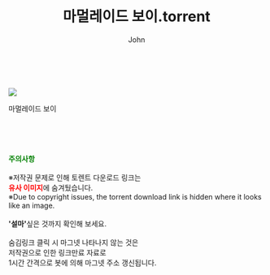 ﻿---
layout: post
title:  "    마멀레이드 보이.torrent"
author: John
categories: [ 애니/만화 ]
tags: [  ]
image: https://torrentrj54.com/uploadfile/full/1a514770fa32edbc67784106d789f5bb928704c3.jpg 
description: "    마멀레이드 보이 torrent 정보 공유"
toc: true
toc_sticky: true
---

<br>
<p><img src="https://torrentrj54.com/uploadfile/full/1a514770fa32edbc67784106d789f5bb928704c3.jpg"/></p>
 마멀레이드 보이  
    
<br><br><br>
<p data-ke-size="size16"><b><span style="color: green;">주의사항</span></b><br /><br />※저작권 문제로 인해 토렌트 다운로드 링크는<br /><b><span style="color: red;">유사 이미지</span></b>에 숨겨뒀습니다.<br />※Due to copyright issues, the torrent download link is hidden where it looks like an image.<br /><br /><b>'설마'</b>싶은 것까지 확인해 보세요.<br /><br />숨김링크 클릭 시 마그넷 나타나지 않는 것은<br />저작권으로 인한 링크만료 자료로<br />1시간 간격으로 봇에 의해 마그넷 주소 갱신됩니다.</p>
